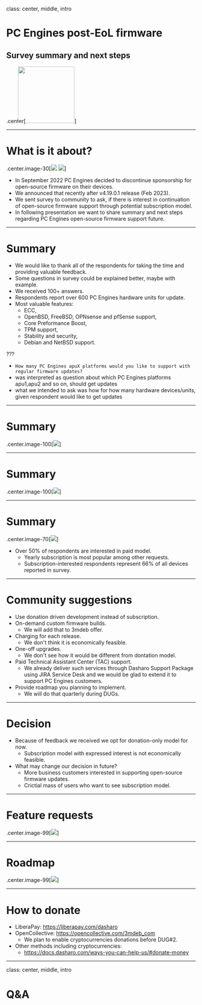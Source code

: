 class: center, middle, intro

# PC Engines post-EoL firmware

## Survey summary and next steps

.center[<img src="remark-templates/dasharo-presentation-template/images/dasharo-sygnet-white.svg" width="150px" style="margin-left:-20px">]

---

# What is it about?

.center.image-30[![](img/coreboot.png) ![](img/pcengines.png)]

* In September 2022 PC Engines decided to discontinue sponsorship for
  open-source firmware on their devices.
* We announced that recently after v4.19.0.1 release (Feb 2023).
* We sent survey to community to ask, if there is interest in continuation of
  open-source firmware support through potential subscription model.
* In following presentation we want to share summary and next steps regarding
  PC Engines open-source firmware support future.

---

# Summary

* We would like to thank all of the respondents for taking the time and
  providing valuable feedback.
* Some questions in survey could be explained better, maybe with example.
* We received 100+ answers.
* Respondents report over 600 PC Engines hardware units for update.
* Most valuable features:
  - ECC,
  - OpenBSD, FreeBSD, OPNsense and pfSense support,
  - Core Preformance Boost,
  - TPM support,
  - Stability and security,
  - Debian and NetBSD support.


???

- `How many PC Engines apuX platforms would you like to support with regular firmware updates?`
- was interpreted as question about which PC Engines platforms apu1,apu2 and so
  on, should get updates
- what we intended to ask was how for how many hardware devices/units, given
  respondent would like to get updates

---

# Summary

.center.image-100[![](img/pce_num_of_updates.svg)]

---

# Summary

.center.image-100[![](img/pce_hw_usage.svg)]

---

# Summary

.center.image-70[![](img/pce_sub.svg)]

* Over 50% of respondents are interested in paid model.
  - Yearly subscription is most popular among other requests.
  - Subscription-interested respondents represent 66% of all devices reported
    in survey.

---

# Community suggestions

* Use donation driven development instead of subscription.
* On-demand custom firmware builds.
  - We will add that to 3mdeb offer.
* Charging for each release.
  - We don't think it is economically feasible.
* One-off upgrades.
  - We don't see how it would be different from dontation model.
* Paid Technical Assistant Center (TAC) support.
  - We already deliver such services through Dasharo Support Package using JIRA
    Service Desk and we would be glad to extend it to support PC Engines
    customers.
* Provide roadmap you planning to implement.
  - We will do that quarterly during DUGs.

---

# Decision

* Because of feedback we received we opt for donation-only model for now.
  - Subscription model with expressed interest is not economically feasible.
* What may change our decision in future?
  - More business customers interested in supporting open-source firmware
    updates.
  - Crictial mass of users who want to see subscription model.

---

# Feature requests

.center.image-99[![](img/pce_features.svg)]

---

# Roadmap

.center.image-99[![](img/dcs_pce_roadmap_v0.1.png)]

---

# How to donate

* LiberaPay: https://liberapay.com/dasharo
* OpenCollective: https://opencollective.com/3mdeb_com
  - We plan to enable cryptocurrencies donations before DUG#2.
* Other methods including cryptocurrencies:
  - https://docs.dasharo.com/ways-you-can-help-us/#donate-money

---
class: center, middle, intro

# Q&A
